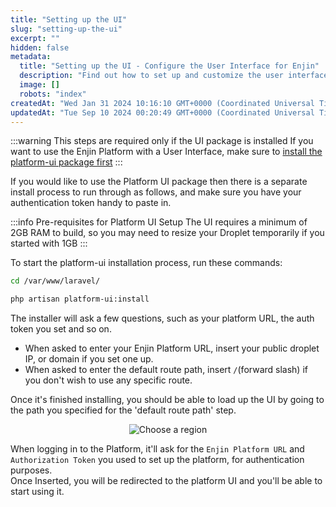 ```yaml
---
title: "Setting up the UI"
slug: "setting-up-the-ui"
excerpt: ""
hidden: false
metadata: 
  title: "Setting up the UI - Configure the User Interface for Enjin"
  description: "Find out how to set up and customize the user interface for Enjin’s platform, improving user experience and functionality."
  image: []
  robots: "index"
createdAt: "Wed Jan 31 2024 10:16:10 GMT+0000 (Coordinated Universal Time)"
updatedAt: "Tue Sep 10 2024 00:20:49 GMT+0000 (Coordinated Universal Time)"
---
```

:::warning This steps are required only if the UI package is installed
If you want to use the Enjin Platform with a User Interface, make sure to [install the platform-ui package first](/02-tutorials/04-going-open-source/03-cloud-installation/03-installing-additional-packages.md)
:::

If you would like to use the Platform UI package then there is a separate install process to run through as follows, and make sure you have your authentication token handy to paste in.

:::info Pre-requisites for Platform UI Setup
The UI requires a minimum of 2GB RAM to build, so you may need to resize your Droplet temporarily if you started with 1GB
:::

To start the platform-ui installation process, run these commands:

```bash
cd /var/www/laravel/

php artisan platform-ui:install
```

The installer will ask a few questions, such as your platform URL, the auth token you set and so on.

- When asked to enter your Enjin Platform URL, insert your public droplet IP, or domain if you set one up.
- When asked to enter the default route path, insert `/`(forward slash) if you don't wish to use any specific route.

Once it's finished installing, you should be able to load up the UI by going to the path you specified for the 'default route path' step.

<p align="center">
  <img src={require('./img/setup-configuration.jpg').default} alt="Choose a region" />
</p>

When logging in to the Platform, it'll ask for the `Enjin Platform URL` and `Authorization Token` you used to set up the platform, for authentication purposes.  
Once Inserted, you will be redirected to the platform UI and you'll be able to start using it.
